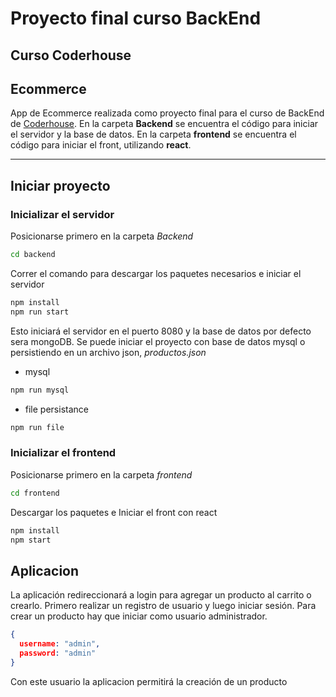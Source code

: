 # **Proyecto final curso BackEnd**
## Curso __Coderhouse__

## Ecommerce
App de Ecommerce realizada como proyecto final para el curso de BackEnd de [Coderhouse](https://www.coderhouse.com/).
En la carpeta __Backend__ se encuentra el código para iniciar el servidor y la base de datos.
En la carpeta __frontend__ se encuentra el código para iniciar el front, utilizando __react__.

---

## Iniciar proyecto
### Inicializar el servidor


Posicionarse primero en la carpeta *Backend*
```bash
cd backend
```
Correr el comando para descargar los paquetes necesarios e iniciar el servidor
```bash	
npm install
npm run start
```
Esto iniciará el servidor en el puerto 8080 y la base de datos por defecto sera mongoDB.
Se puede iniciar el proyecto con base de datos mysql o persistiendo en un archivo json, *productos.json*
* mysql
```bash
npm run mysql
```
* file persistance
```bash
npm run file
```
### Inicializar el frontend

Posicionarse primero en la carpeta *frontend*
```bash
cd frontend
```

Descargar los paquetes e Iniciar el front con react
```bash
npm install
npm start
```
## Aplicacion

La aplicación redireccionará a login para agregar un producto al carrito o crearlo. 
Primero realizar un registro de usuario y luego iniciar sesión.
Para crear un producto hay que iniciar como usuario administrador.
```json
{
  username: "admin",
  password: "admin" 
}
```
Con este usuario la aplicacion permitirá la creación de un producto






